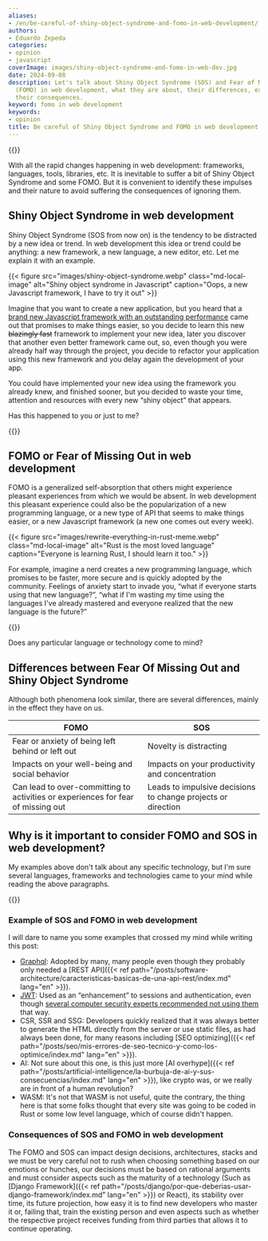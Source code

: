 ```yaml
---
aliases:
- /en/be-careful-of-shiny-object-syndrome-and-fomo-in-web-development/
authors:
- Eduardo Zepeda
categories:
- opinion
- javascript
coverImage: images/shiny-object-syndrome-and-fomo-in-web-dev.jpg
date: 2024-09-08
description: Let's talk about Shiny Object Syndrome (SOS) and Fear of Missing Out
  (FOMO) in web development, what they are about, their differences, examples and
  their consequences.
keyword: fomo in web development
keywords:
- opinion
title: Be careful of Shiny Object Syndrome and FOMO in web development
---
```


{{<ad0>}}

With all the rapid changes happening in web development: frameworks, languages, tools, libraries, etc. It is inevitable to suffer a bit of Shiny Object Syndrome and some FOMO. But it is convenient to identify these impulses and their nature to avoid suffering the consequences of ignoring them.

## Shiny Object Syndrome in web development

Shiny Object Syndrome (SOS from now on) is the tendency to be distracted by a new idea or trend. In web development this idea or trend could be anything: a new framework, a new language, a new editor, etc. Let me explain it with an example.

{{< figure src="images/shiny-object-syndrome.webp" class="md-local-image" alt="Shiny object syndrome in Javascript" caption="Oops, a new Javascript framework, I have to try it out" >}}

Imagine that you want to create a new application, but you heard that a [brand new Javascript framework with an outstanding performance](/en/opinion/dont-obsess-about-your-web-application-performance/) came out that promises to make things easier, so you decide to learn this new ~~blazingly fast~~ framework to implement your new idea, later you discover that another even better framework came out, so, even though you were already half way through the project, you decide to refactor your application using this new framework and you delay again the development of your app. 

You could have implemented your new idea using the framework you already knew, and finished sooner, but you decided to waste your time, attention and resources with every new “shiny object” that appears.

Has this happened to you or just to me?

{{<ad1>}}

## FOMO or Fear of Missing Out in web development

FOMO is a generalized self-absorption that others might experience pleasant experiences from which we would be absent. In web development this pleasant experience could also be the popularization of a new programming language, or a new type of API that seems to make things easier, or a new Javascript framework (a new one comes out every week).

{{< figure src="images/rewrite-everything-in-rust-meme.webp" class="md-local-image" alt="Rust is the most loved language" caption="Everyone is learning Rust, I should learn it too." >}}

For example, imagine a nerd creates a new programming language, which promises to be faster, more secure and is quickly adopted by the community. Feelings of anxiety start to invade you, “what if everyone starts using that new language?”, “what if I'm wasting my time using the languages I've already mastered and everyone realized that the new language is the future?”

{{<ad2>}}

Does any particular language or technology come to mind?

## Differences between Fear Of Missing Out and Shiny Object Syndrome

Although both phenomena look similar, there are several differences, mainly in the effect they have on us.

| FOMO                                                                             | SOS                                                          |
| -------------------------------------------------------------------------------- | ------------------------------------------------------------ |
| Fear or anxiety of being left behind or left out                                 | Novelty is distracting                                       |
| Impacts on your well-being and social behavior                                   | Impacts on your productivity and concentration               |
| Can lead to over-committing to activities or experiences for fear of missing out | Leads to impulsive decisions to change projects or direction |

## Why is it important to consider FOMO and SOS in web development?

My examples above don't talk about any specific technology, but I'm sure several languages, frameworks and technologies came to your mind while reading the above paragraphs.

{{<ad3>}}

### Example of SOS and FOMO in web development

I will dare to name you some examples that crossed my mind while writing this post:
- [Graphql](/en/django/how-to-create-a-graphql-api-in-django-rapidly-using-graphene/): Adopted by many, many people even though they probably only needed a [REST API]({{< ref path="/posts/software-architecture/caracteristicas-basicas-de-una-api-rest/index.md" lang="en" >}}).
- [JWT](http://cryto.net/%7Ejoepie91/blog/2016/06/13/stop-using-jwt-for-sessions/#?): Used as an “enhancement” to sessions and authentication, even though [several computer security experts recommended not using them](https://redis.io/blog/json-web-tokens-jwt-are-dangerous-for-user-sessions/) that way.
- CSR, SSR and SSG: Developers quickly realized that it was always better to generate the HTML directly from the server or use static files, as had always been done, for many reasons including [SEO optimizing]({{< ref path="/posts/seo/mis-errores-de-seo-tecnico-y-como-los-optimice/index.md" lang="en" >}}).
- AI: Not sure about this one, is this just more [AI overhype]({{< ref path="/posts/artificial-intelligence/la-burbuja-de-ai-y-sus-consecuencias/index.md" lang="en" >}}), like crypto was, or we really are in front of a human revolution?
- WASM: It's not that WASM is not useful, quite the contrary, the thing here is that some folks thought that every site was going to be coded in Rust or some low level language, which of course didn't happen.

### Consequences of SOS and FOMO in web development

The FOMO and SOS can impact design decisions, architectures, stacks and we must be very careful not to rush when choosing something based on our emotions or hunches, our decisions must be based on rational arguments and must consider aspects such as the maturity of a technology (Such as [Django Framework]({{< ref path="/posts/django/por-que-deberias-usar-django-framework/index.md" lang="en" >}}) or React), its stability over time, its future projection, how easy it is to find new developers who master it or, failing that, train the existing person and even aspects such as whether the respective project receives funding from third parties that allows it to continue operating.